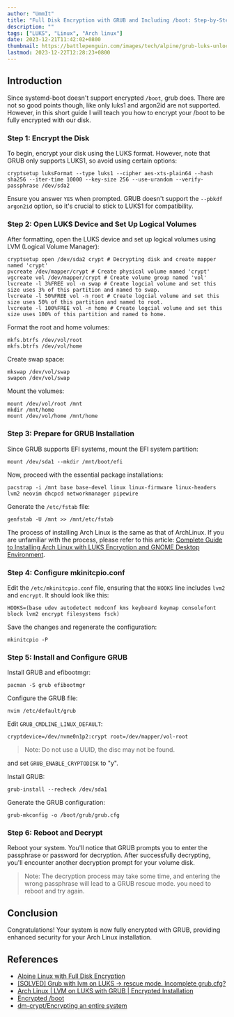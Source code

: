 ```yaml
---
author: "UmmIt"
title: "Full Disk Encryption with GRUB and Including /boot: Step-by-Step Guide"
description: ""
tags: ["LUKS", "Linux", "Arch linux"]
date: 2023-12-21T11:42:02+0800
thumbnail: https://battlepenguin.com/images/tech/alpine/grub-luks-unlock.jpg
lastmod: 2023-12-22T12:28:23+0800
---
```


## Introduction

Since systemd-boot doesn't support encrypted `/boot`, grub does. There are not so good points though, like only luks1 and argon2id are not supported. However, in this short guide I will teach you how to encrypt your /boot to be fully encrypted with our disk.

### Step 1: Encrypt the Disk

To begin, encrypt your disk using the LUKS format. However, note that GRUB only supports LUKS1, so avoid using certain options:

```shell
cryptsetup luksFormat --type luks1 --cipher aes-xts-plain64 --hash sha256 --iter-time 10000 --key-size 256 --use-urandom --verify-passphrase /dev/sda2
```

Ensure you answer `YES` when prompted. GRUB doesn't support the `--pbkdf argon2id` option, so it's crucial to stick to LUKS1 for compatibility.

### Step 2: Open LUKS Device and Set Up Logical Volumes

After formatting, open the LUKS device and set up logical volumes using LVM (Logical Volume Manager):

```shell
cryptsetup open /dev/sda2 crypt # Decrypting disk and create mapper named 'crypt'
pvcreate /dev/mapper/crypt # Create physical volume named 'crypt'
vgcreate vol /dev/mapper/crypt # Create volume group named 'vol'
lvcreate -l 3%FREE vol -n swap # Create logcial volume and set this size uses 3% of this partition and named to swap.
lvcreate -l 50%FREE vol -n root # Create logcial volume and set this size uses 50% of this partition and named to root.
lvcreate -l 100%FREE vol -n home # Create logcial volume and set this size uses 100% of this partition and named to home.
```

Format the root and home volumes:

```shell
mkfs.btrfs /dev/vol/root
mkfs.btrfs /dev/vol/home
```

Create swap space:

```shell
mkswap /dev/vol/swap
swapon /dev/vol/swap
```

Mount the volumes:

```shell
mount /dev/vol/root /mnt
mkdir /mnt/home
mount /dev/vol/home /mnt/home
```

 

### Step 3: Prepare for GRUB Installation

Since GRUB supports EFI systems, mount the EFI system partition:

```shell
mount /dev/sda1 --mkdir /mnt/boot/efi
```

Now, proceed with the essential package installations:

```shell
pacstrap -i /mnt base base-devel linux linux-firmware linux-headers lvm2 neovim dhcpcd networkmanager pipewire
```

Generate the `/etc/fstab` file:

```shell
genfstab -U /mnt >> /mnt/etc/fstab
```

The process of installing Arch Linux is the same as that of ArchLinux. If you are unfamiliar with the process, please refer to this article: [Complete Guide to Installing Arch Linux with LUKS Encryption and GNOME Desktop Environment](/posts/en/linux/distribution/archlinux/archlinux-luks-encryption-fully-install-systemd/).

### Step 4: Configure mkinitcpio.conf

Edit the `/etc/mkinitcpio.conf` file, ensuring that the `HOOKS` line includes `lvm2` and `encrypt`. It should look like this:

```shell
HOOKS=(base udev autodetect modconf kms keyboard keymap consolefont block lvm2 encrypt filesystems fsck)
```

Save the changes and regenerate the configuration:

```shell
mkinitcpio -P
```

### Step 5: Install and Configure GRUB

Install GRUB and efibootmgr:

```shell
pacman -S grub efibootmgr
```

Configure the GRUB file:

```shell
nvim /etc/default/grub
```

Edit `GRUB_CMDLINE_LINUX_DEFAULT`:

```shell
cryptdevice=/dev/nvme0n1p2:crypt root=/dev/mapper/vol-root
```

>Note: Do not use a UUID, the disc may not be found.

and set `GRUB_ENABLE_CRYPTODISK` to "y".

Install GRUB:

```shell
grub-install --recheck /dev/sda1
```

Generate the GRUB configuration:

```shell
grub-mkconfig -o /boot/grub/grub.cfg
```

### Step 6: Reboot and Decrypt

Reboot your system. You'll notice that GRUB prompts you to enter the passphrase or password for decryption. After successfully decrypting, you'll encounter another decryption prompt for your volume disk.

>Note: The decryption process may take some time, and entering the wrong passphrase will lead to a GRUB rescue mode. you need to reboot and try again.

## Conclusion

Congratulations! Your system is now fully encrypted with GRUB, providing enhanced security for your Arch Linux installation.

## References

- [Alpine Linux with Full Disk Encryption](https://battlepenguin.com/tech/alpine-linux-with-full-disk-encryption/)
- [[SOLVED] Grub with lvm on LUKS -> rescue mode. Incomplete grub.cfg?](https://bbs.archlinux.org/viewtopic.php?id=246628)
- [Arch Linux | LVM on LUKS with GRUB | Encrypted Installation](https://invidious.einfachzocken.eu/watch?v=FcNQQxtPA0A)
- [Encrypted /boot](https://wiki.archlinux.org/title/GRUB#Encrypted_/boot)
- [dm-crypt/Encrypting an entire system](https://wiki.archlinux.org/title/Dm-crypt/Encrypting_an_entire_system)

